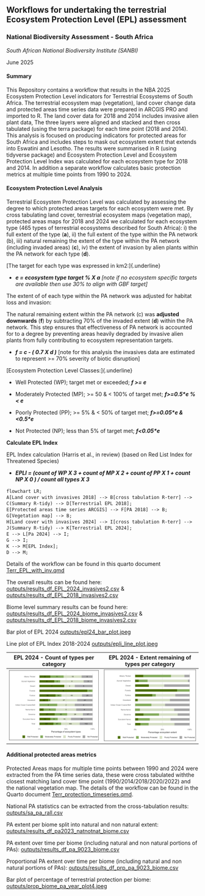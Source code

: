 ## Workflows for undertaking the terrestrial Ecosystem Protection Level (EPL) assessment

### **National Biodiversity Assessment - South Africa**

*South African National Biodiversity Institute (SANBI)*

June 2025

#### Summary

This Repository contains a workflow that results in the NBA 2025 Ecosystem Protection Level indicators for Terrestrial Ecosystems of South Africa. The terrestrial ecosystem map (vegetation), land cover change data and protected areas time series data were prepared in ARCGIS PRO and imported to R. The land cover data for 2018 and 2014 includes invasive alien plant data, The three layers were aligned and stacked and then cross tabulated (using the terra package) for each time point (2018 and 2014). This analysis is focused on producing indicators for protected areas for South Africa and includes steps to mask out ecosystem extent that extends into Eswatini and Lesotho. The results were summarised in R (using tidyverse package) and Ecosystem Protection Level and Ecosystem Protection Level Index was calculated for each ecosystem type for 2018 and 2014. In addition a separate workflow calculates basic protection metrics at multiple time points from 1990 to 2024.

#### Ecosystem Protection Level Analysis

Terrestrial Ecosystem Protection Level was calculated by assessing the degree to which protected areas targets for each ecosystem were met. By cross tabulating land cover, terrestrial ecosystem maps (vegetation map), protected areas maps for 2018 and 2024 we calculated for each ecosystem type (465 types of terrestrial ecosystems described for South Africa): i) the full extent of the type (**a**), ii) the full extent of the type within the PA network (b), iii) natural remaining the extent of the type within the PA network (including invaded areas) (**c**), iv) the extent of invasion by alien plants within the PA network for each type (**d**).

[The target for each type was expressed in km2:]{.underline}

-   ***e = ecosystem type target % X a*** *[note if no ecosystem specific targets are available then use 30% to align with GBF target]*

The extent of of each type within the PA network was adjusted for habitat loss and invasion:

The natural remaining extent within the PA network (c) was **adjusted downwards** (**f**) by subtracting 70% of the invaded extent (**d**) within the PA network. This step ensures that effectiveness of PA network is accounted for to a degree by preventing areas heavily degraded by invasive alien plants from fully contributing to ecosystem representation targets.

-   ***f = c - ( 0.7 X d )*** [note for this analysis the invasives data are estimated to represent \>= 70% severity of biotic disruption]

[Ecosystem Protection Level Classes:]{.underline}

-   Well Protected (WP); target met or exceeded; ***f \>= e***

-   Moderately Protected (MP); \>= 50 & \< 100% of target met; ***f\>=0.5\*e % \< e***

-   Poorly Protected (PP); \>= 5% & \< 50% of target met; ***f\>=0.05\*e & \<0.5\*e***

-   Not Protected (NP); less than 5% of target met; ***f\<0.05\*e***

**Calculate EPL Index**

EPL Index calculation (Harris et al., in review) (based on Red List Index for Threatened Species)

-   ***EPLI = (count of WP X 3 + count of MP X 2 + count of PP X 1 + count NP X 0 ) / count all types X 3***

``` mermaid
flowchart LR;   
A[Land cover with invasives 2018] --> B[cross tabulation R-terr] --> C(Summary R-tidy) --> D[Terrestrial EPL 2018];   
E[Protected areas time series ARCGIS] --> F[PA 2018] --> B;   
G[Vegetation map] --> B; 
H[Land cover with invasives 2024] --> I[cross tabulation R-terr] --> J(Summary R-tidy) --> K[Terrestrial EPL 2024]; 
E --> L[Pa 2024] --> I;
G --> I;
K --> M[EPL Index]; 
D --> M;
```

Details of the workflow can be found in this quarto document [Terr_EPL_with_inv.qmd](Terr_EPL_with_inv.qmd)

The overall results can be found here: [outputs/results_df_EPL_2024_invasives2.csv](outputs/results_df_EPL_2024_invasives2.csv) & [outputs/results_df_EPL_2018_invasives2.csv](outputs/results_df_EPL_2018_invasives2.csv)

Biome level summary results can be found here: [outputs/results_df_EPL_2024_biome_invasives2.csv](outputs/results_df_EPL_2024_biome_invasives2.csv) & [outputs/results_df_EPL_2018_biome_invasives2.csv](outputs/results_df_EPL_2018_biome_invasives2.csv)

Bar plot of EPL 2024 [outputs/epl24_bar_plot.jpeg](outputs/epl24_bar_plot.jpeg)

Line plot of EPL Index 2018-2024 [outputs/epli_line_plot.jpeg](outputs/epli_line_plot.jpeg)

| EPL 2024 - Count of types per category | EPL 2024 - Extent remaining of types per category |
|--------------------------------------------------|----------------------|
| ![](outputs/epl24_barplot.jpeg) | ![](outputs/epl24_barplot_ext.jpeg) |

#### Additional protected areas metrics

Protected Areas maps for multiple time points between 1990 and 2024 were extracted from the PA time series data, these were cross tabulated withthe closest matching land cover time point (1990/2014/2018/2020/2022) and the national vegetation map. The details of the workflow can be found in the Quarto document [Terr_protection_timeseries.qmd](Terr_protection_timeseries.qmd).

National PA statistics can be extracted from the cross-tabulation results: [outputs/sa_pa_rall.csv](outputs/sa_pa_rall.csv)

PA extent per biome split into natural and non natural extent: [outputs/results_df_pa2023_natnotnat_biome.csv](outputs/results_df_pa2023_natnotnat_biome.csv)

PA extent over time per biome (including natural and non natural portions of PAs): [outputs/results_df_pa_9023_biome.csv](outputs/results_df_pa_9023_biome.csv)

Proportional PA extent over time per biome (including natural and non natural portions of PAs): [outputs/results_df_prp_pa_9023_biome.csv](outputs/results_df_prp_pa_9023_biome.csv)

Bar plot of percentage of terrestrial protection per biome: [outputs/prop_biome_pa_year_plot4.jpeg](outputs/prop_biome_pa_year_plot4.jpeg)
